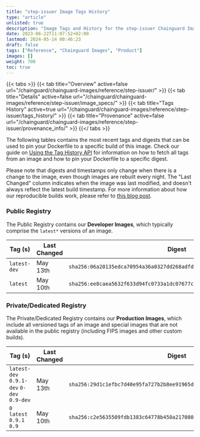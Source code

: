 ```yaml
---
title: "step-issuer Image Tags History"
type: "article"
unlisted: true
description: "Image Tags and History for the step-issuer Chainguard Image"
date: 2023-06-22T11:07:52+02:00
lastmod: 2024-05-14 00:46:23
draft: false
tags: ["Reference", "Chainguard Images", "Product"]
images: []
weight: 700
toc: true
---
```


{{< tabs >}}
{{< tab title="Overview" active=false url="/chainguard/chainguard-images/reference/step-issuer/" >}}
{{< tab title="Details" active=false url="/chainguard/chainguard-images/reference/step-issuer/image_specs/" >}}
{{< tab title="Tags History" active=true url="/chainguard/chainguard-images/reference/step-issuer/tags_history/" >}}
{{< tab title="Provenance" active=false url="/chainguard/chainguard-images/reference/step-issuer/provenance_info/" >}}
{{</ tabs >}}

The following tables contains the most recent tags and digests that can be used to pin your Dockerfile to a specific build of this image. Check our guide on [Using the Tag History API](/chainguard/chainguard-images/using-the-tag-history-api/) for information on how to fetch all tags from an image and how to pin your Dockerfile to a specific digest.

Please note that digests and timestamps only change when there is a change to the image, even though images are rebuilt every night. The "Last Changed" column indicates when the image was last modified, and doesn't always reflect the latest build timestamp. For more information about how our reproducible builds work, please refer to [this blog post](https://www.chainguard.dev/unchained/reproducing-chainguards-reproducible-image-builds).

### Public Registry
The Public Registry contains our **Developer Images**, which typically comprise the `latest*` versions of an image.

| Tag (s)       | Last Changed | Digest                                                                    |
|---------------|--------------|---------------------------------------------------------------------------|
|  `latest-dev` | May 13th     | `sha256:06a20135edca70954a36a0327dd268adfddd8194de1bde1f4961fa94c4d2da9c` |
|  `latest`     | May 10th     | `sha256:ee8caea5632f633d94fc0733a1dc07677c88ef5dfd7b40e6a878fb0df15e06a4` |


### Private/Dedicated Registry
The Private/Dedicated Registry contains our **Production Images**, which include all versioned tags of an image and special images that are not available in the public registry (including FIPS images and other custom builds).

| Tag (s)                                     | Last Changed | Digest                                                                    |
|---------------------------------------------|--------------|---------------------------------------------------------------------------|
|  `latest-dev` `0.9.1-dev` `0-dev` `0.9-dev` | May 13th     | `sha256:29d1c1efbc7d40e95fa727b2b8ee91965df8f9aea547945e991187d7f948514b` |
|  `0` `latest` `0.9.1` `0.9`                 | May 10th     | `sha256:c2e5635509fdb1383c64778b450a217080e97585c9b813a651c981ece13cbbd0` |

